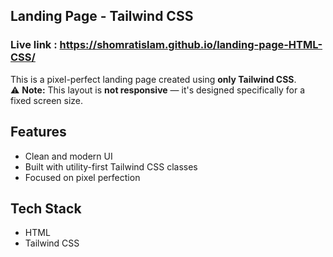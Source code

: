 ## Landing Page - Tailwind CSS
### Live link : https://shomratislam.github.io/landing-page-HTML-CSS/
This is a pixel-perfect landing page created using **only Tailwind CSS**.  
⚠️ **Note:** This layout is **not responsive** — it's designed specifically for a fixed screen size.

## Features

- Clean and modern UI
- Built with utility-first Tailwind CSS classes
- Focused on pixel perfection

## Tech Stack

- HTML
- Tailwind CSS
